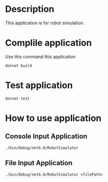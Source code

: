 ﻿# Description
This application is for robot simulation.

# Complile application
Use this command this application
```
dotnet build
```

# Test application
```
dotnet test
```


# How to use application
## Console Input Application
```
./bin/Debug/net6.0/RobotSimulator
```
## File Input Application
```
./bin/Debug/net6.0/RobotSimulator <filePath>
```